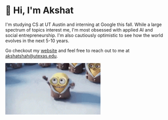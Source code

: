 # 👋 Hi, I'm Akshat

I'm studying CS at UT Austin and interning at Google this fall. While a large spectrum of topics interest me, I'm most obsessed with applied AI and social entrepreneurship. I'm also cautiously optimistic to see how the world evolves in the next 5-10 years.

Go checkout my [website](https://akshatshah.com) and feel free to reach out to me at [akshatshah@utexas.edu](akshatshah@utexas.edu).

<img src="https://raw.githubusercontent.com/akshatdotcom/akshatdotcom/main/minions-waving-hi.gif" width="300">
